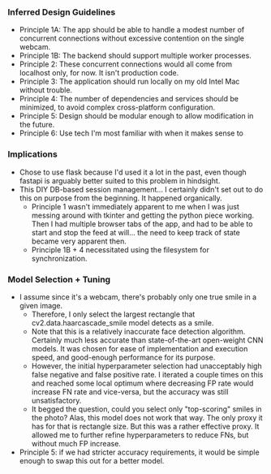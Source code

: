 ### Inferred Design Guidelines 
- Principle 1A: The app should be able to handle a modest number of concurrent connections without excessive contention on the single webcam. 
- Principle 1B: The backend should support multiple worker processes.
- Principle 2: These concurrent connections would all come from localhost only, for now. It isn't production code. 
- Principle 3: The application should run locally on my old Intel Mac without trouble. 
- Principle 4: The number of dependencies and services should be minimized, to avoid complex cross-platform configuration.
- Principle 5: Design should be modular enough to allow modification in the future. 
- Principle 6: Use tech I'm most familiar with when it makes sense to
### Implications
- Chose to use flask because I'd used it a lot in the past, even though fastapi is arguably better suited to this problem in hindsight.
- This DIY DB-based session management... I certainly didn't set out to do this on purpose from the beginning. It happened organically. 
    - Principle 1 wasn't immediately apparent to me when I was just messing around with tkinter and getting the python piece working. Then I had multiple browser tabs of the app, and had to be able to start and stop the feed at will... the need to keep track of state became very apparent then. 
    - Principle 1B + 4 necessitated using the filesystem for synchronization.
### Model Selection + Tuning
- I assume since it's a webcam, there's probably only one true smile in a given image. 
  - Therefore, I only select the largest rectangle that cv2.data.haarcascade_smile model detects as a smile. 
  - Note that this is a relatively inaccurate face detection algorithm. Certainly much less accurate than state-of-the-art open-weight CNN models. It was chosen for ease of implementation and execution speed, and good-enough performance for its purpose.  
  - However, the initial hyperparameter selection had unacceptably high false negative and false positive rate. I iterated a couple times on this and reached some local optimum where decreasing FP rate would increase FN rate and vice-versa, but the accuracy was still unsatisfactory. 
  - It begged the question, could you select only "top-scoring" smiles in the photo? Alas, this model does not work that way. The only proxy it has for that is rectangle size. But this was a rather effective proxy. It allowed me to further refine hyperparameters to reduce FNs, but without much FP increase.
- Principle 5: if we had stricter accuracy requirements, it would be simple enough to swap this out for a better model.
